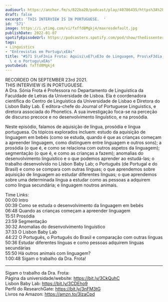 ```yaml
---
audiourl: https://anchor.fm/s/822ba20/podcast/play/40786435/https%3A%2F%2Fd3ctxlq1ktw2nl.cloudfront.net%2Fstaging%2F2021-8-24%2F04100792-2bb6-ff7b-e2f5-dd7debaecc98.m4a
draft: false
excerpt: 'THIS INTERVIEW IS IN PORTUGUESE.  '
id: '571'
image: https://i.ytimg.com/vi/fxffd8Mgkj4/maxresdefault.jpg
publishDate: 2022-01-07
spotifyEpisodeUrl: https://podcasters.spotify.com/pod/show/thedissenter/episodes/571-Snia-Frota-Aquisio-de-Linguagem--Prosdia--o-Baby-Lab--e-o-Portugus-e17r723
tags:
- Linguistics
- "Entrevistas em Portugu\xEAs"
title: "#571 S\xF3nia Frota: Aquisi\xE7\xE3o de Linguagem, Pros\xF3dia, o Baby Lab,\
  \ e o Portugu\xEAs"
youtubeid: fxffd8Mgkj4
---
```

<div class="timelinks">

RECORDED ON SEPTEMBER 23rd 2021.  
THIS INTERVIEW IS IN PORTUGUESE.  
A Dra. Sónia Frota é Professora no Departamento de Linguística da Faculdade de Letras da Universidade de Lisboa. Ela é coordenadora científica do Centro de Linguística da Universidade de Lisbao e Diretora do Lisbon Baby Lab. É editora-chefe do Journal of Portuguese Linguistics, e diretora associada do Phonetics. A sua investigação foca-se na perceção de discurso precoce e no desenvolvimento linguístico, e na prosódia. 

Neste episódio, falamos de aquisição de língua, prosódia e língua portuguesa. Os tópicos explorados incluem: estudo da aquisição de linguagem em bebés (como se estuda, quando é que as crianças começam a apreender linguagem, como distinguem entre linguagem e outros sons); a prosódia (o que é, e como se relaciona com outros aspetos da linguagem); segmentação (o que é, e como as crianças a fazem); anomalias do desenvolvimento linguístico e o que podemos aprender ao estudá-las; o trabalho desenvolvido no Lisbon Baby Lab; o Português (de Portugal e do Brasil) e como se compara com outras línguas; o que aprendemos sobre aquisição de linguagem ao estudar diferentes línguas; o que aprendemos sobre uma determinada língua a estudar como as pessoas a adquirem como língua secundária; e linguagem noutros animais.

Time Links:  
<time>00:00</time> Intro  
<time>00:39</time> Como se estuda o desenvolvimento da linguagem em bebés  
<time>06:48</time> Quando as crianças começam a apreender linguagem  
<time>15:51</time> Prosódia  
<time>23:59</time> Segmentação  
<time>30:32</time> Anomalias do desenvolvimento linguístico  
<time>37:33</time> O Lisbon Baby Lab  
<time>44:22</time> O Português, o Português do Brasil e comparação com outras línguas  
<time>50:36</time> Estudar diferentes línguas e como pessoas adquirem línguas secundárias  
<time>55:50</time> Há outros animais com linguagem?  
<time>1:00:48</time> Sigam o trabalho da Dra. Frota!

---

Sigam o trabalho da Dra. Frota:  
Página da universidade/website: https://bit.ly/3CkQuhC  
Lisbon Baby Lab: https://bit.ly/3CDEho9  
Perfil do ResearchGate: https://bit.ly/3nFM3tG  
Livros na Amazon: https://amzn.to/3lzaCpd
</div>

